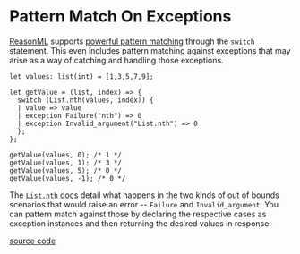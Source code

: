 # Pattern Match On Exceptions

[ReasonML](https://reasonml.github.io/) supports [powerful pattern
matching](https://reasonml.github.io/docs/en/pattern-matching.html) through
the `switch` statement.  This even includes pattern matching against
exceptions that may arise as a way of catching and handling those
exceptions.

```reason
let values: list(int) = [1,3,5,7,9];

let getValue = (list, index) => {
  switch (List.nth(values, index)) {
  | value => value
  | exception Failure("nth") => 0
  | exception Invalid_argument("List.nth") => 0
  };
};

getValue(values, 0); /* 1 */
getValue(values, 1); /* 3 */
getValue(values, 5); /* 0 */
getValue(values, -1); /* 0 */
```

The [`List.nth` docs](https://reasonml.github.io/api/List.html) detail what
happens in the two kinds of out of bounds scenarios that would raise an
error -- `Failure` and `Invalid_argument`. You can pattern match against
those by declaring the respective cases as exception instances and then
returning the desired values in response.

[source
code](https://reasonml.github.io/en/try.html?reason=DYUwLgBAbghsCuIDOAuCwCWSwAoMDswBKCAXggG0BGAGgGYaBWGgdhoE4BdAbgChfQkAObgAanERkIOTNhoQCAExAAPEqQB8EAN68IEJAHcMYAMYALaQBksYAHSFzOWAmTylqoiV36APtAkQMi0XRD0If1VTEAAHMAwAe3wIADEYDAQAJxAcACJHXPUtAAZwyJVouMTkgEl8FwxFAH0YTKF4AFsQQjybbAcwc0LgiFL9AF8+Sf4AKSQ7YAShHBEwcVdnQKR5Yq8+OYWllbFAzddtiCo93gPF5dX1xDPEC8Zr26OH09C3CABaK5EbhAA)
